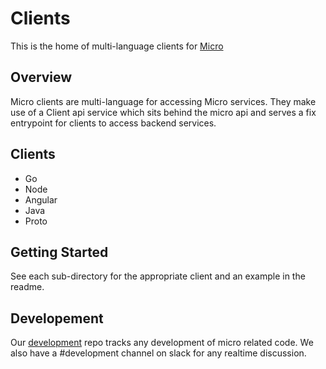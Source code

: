# Clients

This is the home of multi-language clients for [Micro](https://github.com/micro/micro)

## Overview

Micro clients are multi-language for accessing Micro services. They make use of 
a Client api service which sits behind the micro api and serves a fix entrypoint 
for clients to access backend services.

## Clients

- Go
- Node
- Angular
- Java
- Proto

## Getting Started

See each sub-directory for the appropriate client and an example in the readme.

## Developement

Our [development](https://github.com/micro/development/blob/master/clients.md) repo tracks any development of micro related code. 
We also have a #development channel on slack for any realtime discussion.


